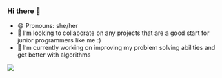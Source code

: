 ### Hi there 👋

- 😄 Pronouns: she/her
- 👯 I’m looking to collaborate on any projects that are a good start for junior programmers like me :) 
- 🌱 I’m currently working on improving my problem solving abilities and get better with algorithms
<img src="https://www.codewars.com/users/clnksr/badges/small">





<!--
**clnksr/clnksr** is a ✨ _special_ ✨ repository because its `README.md` (this file) appears on your GitHub profile.

Here are some ideas to get you started:

- 🔭 I’m currently working on ...
- 🌱 I’m currently learning ...
- 👯 I’m looking to collaborate on ...
- 🤔 I’m looking for help with ...
- 💬 Ask me about ...
- 📫 How to reach me: ...
- 😄 Pronouns: ...
- ⚡ Fun fact: ...
-->
